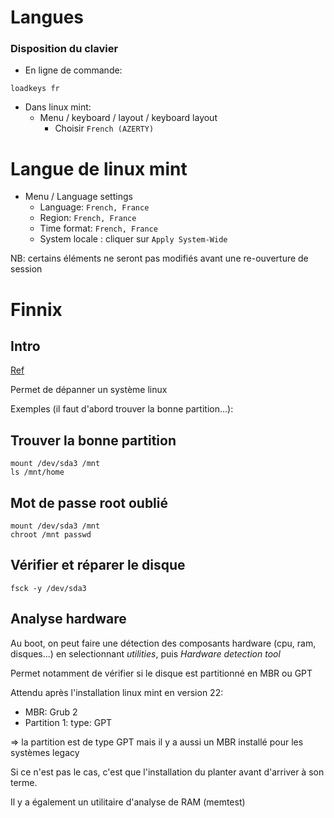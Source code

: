 # Langues

### Disposition du clavier

- En ligne de commande: 

```
loadkeys fr
```

- Dans linux mint: 
  - Menu / keyboard / layout / keyboard layout
    - Choisir `French (AZERTY)`

# Langue de linux mint

- Menu / Language settings
  - Language: `French, France`
  - Region: `French, France`
  - Time format: `French, France`
  - System locale : cliquer sur `Apply System-Wide`

NB: certains éléments ne seront pas modifiés avant une re-ouverture de session

# Finnix

## Intro

[Ref](https://cp.vcclhosting.com/index.php?rp=%2Fknowledgebase%2F15%2FUsing-Finnix-Rescue-CD-to-Rescue-Repair-or-Backup-Your-Linux-System.html&&systpl=hexa)

Permet de dépanner un système linux

Exemples (il faut d'abord trouver la bonne partition...): 

## Trouver la bonne partition

```
mount /dev/sda3 /mnt 
ls /mnt/home
```

## Mot de passe root oublié

```
mount /dev/sda3 /mnt 
chroot /mnt passwd
```

## Vérifier et réparer le disque

```
fsck -y /dev/sda3
```

## Analyse hardware

Au boot, on peut faire une détection des composants hardware (cpu, ram, disques...) en selectionnant *utilities*, puis *Hardware detection tool*

Permet notamment de vérifier si le disque est partitionné en MBR ou GPT

Attendu après l'installation linux mint en version 22:

- MBR: Grub 2
- Partition 1:  type: GPT

=> la partition est de type GPT mais il y a aussi un MBR installé pour les systèmes legacy

Si ce n'est pas le cas, c'est que l'installation du planter avant d'arriver à son terme.



Il y a également un utilitaire d'analyse de RAM (memtest)
